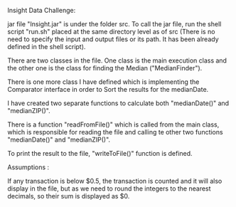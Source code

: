 Insight Data Challenge:

jar file "Insight.jar" is under the folder src. To call the jar file, run the shell script "run.sh" placed at the same directory level as of src (There is no need to specify the input and output files or its path. It has been already defined in the shell script).

There are two classes in the file. One class is the main execution class and the other one is the class for finding the Median ("MedianFinder").

There is one more class I have defined which is implementing the Comparator interface in order to Sort the results for the medianDate.

I have created two separate functions to calculate both "medianDate()" and "medianZIP()".

There is a function "readFromFile()" which is called from the main class, which is responsible for reading the file and calling te other two functions "medianDate()" and "medianZIP()".

To print the result to the file, "writeToFile()" function is defined.

Assumptions :

If any transaction is below $0.5, the transaction is counted and it will also display in the file, but as we need to round the integers to the nearest decimals, so their sum is displayed as $0.
